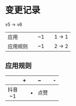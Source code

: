 # 变更记录

v5 -> v6

||||||
|-|:-:|:-:|:-:|:-:|
|应用||~1||1 -> 1|
|应用规则||~1||2 -> 2|

## 应用规则

||+|~|-|
|:-:|-|-|-|
|抖音<br>~1||<li>点赞||
